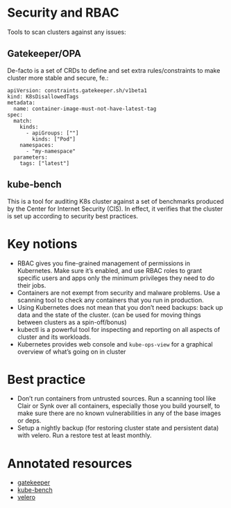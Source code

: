 # Security and RBAC

Tools to scan clusters against any issues:

## Gatekeeper/OPA

De-facto is a set of CRDs to define and set extra rules/constraints to make cluster more stable and secure, fe.:

```shell
apiVersion: constraints.gatekeeper.sh/v1beta1
kind: K8sDisallowedTags
metadata:
  name: container-image-must-not-have-latest-tag
spec:
  match:
    kinds:
      - apiGroups: [""]
        kinds: ["Pod"]
    namespaces:
      - "my-namespace"
  parameters:
    tags: ["latest"]
```

## kube-bench

This is a tool for auditing K8s cluster against a set of benchmarks produced by the Center for Internet Security (CIS). 
In effect, it verifies that the cluster is set up according to security best practices.

# Key notions

* RBAC gives you fine-grained management of permissions in Kubernetes. Make sure it’s enabled, 
  and use RBAC roles to grant specific users and apps only the minimum privileges they need to do their jobs.
* Containers are not exempt from security and malware problems. Use a scanning tool to check any containers that you run in production.
* Using Kubernetes does not mean that you don’t need backups: back up data and the state of the cluster.
  (can be used for moving things between clusters as a spin-off/bonus)
* kubectl is a powerful tool for inspecting and reporting on all aspects of cluster and its workloads. 
* Kubernetes provides web console and `kube-ops-view` for a graphical overview of what’s going on in cluster

# Best practice

* Don’t run containers from untrusted sources. Run a scanning tool like Clair or Synk over all containers, 
  especially those you build yourself, to make sure there are no known vulnerabilities in any of the base images or deps.
* Setup a nightly backup (for restoring cluster state and persistent data) with velero. Run a restore test at least monthly.

# Annotated resources

* [gatekeeper](https://github.com/open-policy-agent/gatekeeper)
* [kube-bench](https://github.com/aquasecurity/kube-bench)
* [velero](https://velero.io)